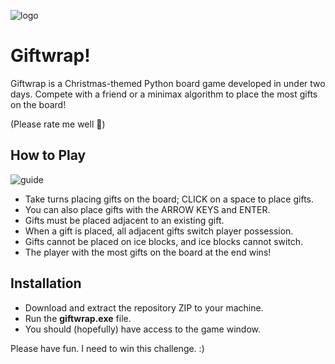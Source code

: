 ![logo](https://github.com/user-attachments/assets/4c5410c0-573f-45a2-a3fe-2e0ee7cb0fee)
# Giftwrap!
Giftwrap is a Christmas-themed Python board game developed in under two days. Compete with a friend or a minimax algorithm to place the most gifts on the board!

(Please rate me well 🙏)

## How to Play
![guide](https://github.com/user-attachments/assets/47260f2a-f0be-49a5-83d8-006634b89f81)
- Take turns placing gifts on the board; CLICK on a space to place gifts.
- You can also place gifts with the ARROW KEYS and ENTER.
- Gifts must be placed adjacent to an existing gift.
- When a gift is placed, all adjacent gifts switch player possession.
- Gifts cannot be placed on ice blocks, and ice blocks cannot switch.
- The player with the most gifts on the board at the end wins!

## Installation
- Download and extract the repository ZIP to your machine.
- Run the **giftwrap.exe** file.
- You should (hopefully) have access to the game window.

Please have fun. I need to win this challenge. :)
